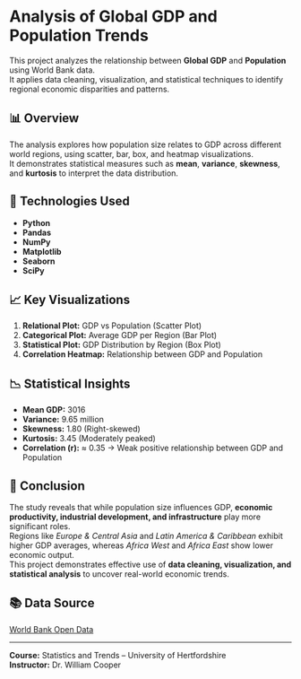 # Analysis of Global GDP and Population Trends

This project analyzes the relationship between **Global GDP** and **Population** using World Bank data.  
It applies data cleaning, visualization, and statistical techniques to identify regional economic disparities and patterns.

## 📊 Overview
The analysis explores how population size relates to GDP across different world regions, using scatter, bar, box, and heatmap visualizations.  
It demonstrates statistical measures such as **mean**, **variance**, **skewness**, and **kurtosis** to interpret the data distribution.

## 🧰 Technologies Used
- **Python**  
- **Pandas**  
- **NumPy**  
- **Matplotlib**  
- **Seaborn**  
- **SciPy**

## 📈 Key Visualizations
1. **Relational Plot:** GDP vs Population (Scatter Plot)  
2. **Categorical Plot:** Average GDP per Region (Bar Plot)  
3. **Statistical Plot:** GDP Distribution by Region (Box Plot)  
4. **Correlation Heatmap:** Relationship between GDP and Population  

## 📉 Statistical Insights
- **Mean GDP:** 3016  
- **Variance:** 9.65 million  
- **Skewness:** 1.80 (Right-skewed)  
- **Kurtosis:** 3.45 (Moderately peaked)  
- **Correlation (r):** ≈ 0.35 → Weak positive relationship between GDP and Population  

## 🧾 Conclusion
The study reveals that while population size influences GDP, **economic productivity, industrial development, and infrastructure** play more significant roles.  
Regions like *Europe & Central Asia* and *Latin America & Caribbean* exhibit higher GDP averages, whereas *Africa West* and *Africa East* show lower economic output.  
This project demonstrates effective use of **data cleaning, visualization, and statistical analysis** to uncover real-world economic trends.

## 📚 Data Source
[World Bank Open Data](https://data.worldbank.org)

---

 
**Course:** Statistics and Trends – University of Hertfordshire  
**Instructor:** Dr. William Cooper  
